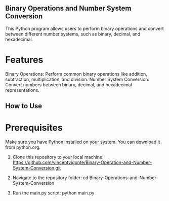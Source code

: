 ## Binary Operations and Number System Conversion

This Python program allows users to perform binary operations and convert between different number systems, such as binary, decimal, and hexadecimal.

# Features

Binary Operations: Perform common binary operations like addition, subtraction, multiplication, and division. Number System Conversion: Convert numbers between binary, decimal, and hexadecimal representations.

## How to Use

# Prerequisites

Make sure you have Python installed on your system. You can download it from python.org.

1. Clone this repository to your local machine:
https://github.com/vincentvigonte/Binary-Operation-and-Number-System-Conversion.git

2. Navigate to the repository folder:
cd Binary-Operations-and-Number-System-Conversion

4. Run the main.py script:
python main.py

